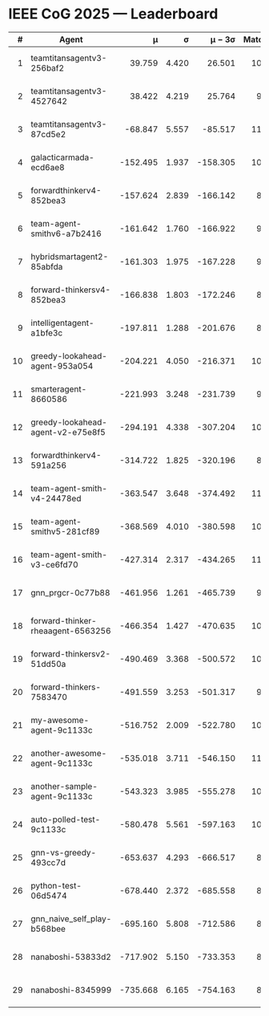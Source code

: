 # IEEE CoG 2025 — Leaderboard

| # | Agent | μ | σ | μ − 3σ | Matches | Updated |
|---:|---|---:|---:|---:|---:|---|
| 1 | teamtitansagentv3-256baf2 | 39.759 | 4.420 | 26.501 | 10760 | 2025-08-21 03:10 |
| 2 | teamtitansagentv3-4527642 | 38.422 | 4.219 | 25.764 | 9874 | 2025-08-21 03:10 |
| 3 | teamtitansagentv3-87cd5e2 | -68.847 | 5.557 | -85.517 | 11286 | 2025-08-21 03:10 |
| 4 | galacticarmada-ecd6ae8 | -152.495 | 1.937 | -158.305 | 10340 | 2025-08-21 03:10 |
| 5 | forwardthinkerv4-852bea3 | -157.624 | 2.839 | -166.142 | 8323 | 2025-08-21 03:10 |
| 6 | team-agent-smithv6-a7b2416 | -161.642 | 1.760 | -166.922 | 9960 | 2025-08-21 03:10 |
| 7 | hybridsmartagent2-85abfda | -161.303 | 1.975 | -167.228 | 9413 | 2025-08-21 03:10 |
| 8 | forward-thinkersv4-852bea3 | -166.838 | 1.803 | -172.246 | 8583 | 2025-08-21 03:10 |
| 9 | intelligentagent-a1bfe3c | -197.811 | 1.288 | -201.676 | 8714 | 2025-08-21 03:10 |
| 10 | greedy-lookahead-agent-953a054 | -204.221 | 4.050 | -216.371 | 10170 | 2025-08-21 03:10 |
| 11 | smarteragent-8660586 | -221.993 | 3.248 | -231.739 | 9231 | 2025-08-21 03:10 |
| 12 | greedy-lookahead-agent-v2-e75e8f5 | -294.191 | 4.338 | -307.204 | 10670 | 2025-08-21 03:10 |
| 13 | forwardthinkerv4-591a256 | -314.722 | 1.825 | -320.196 | 8984 | 2025-08-21 03:10 |
| 14 | team-agent-smith-v4-24478ed | -363.547 | 3.648 | -374.492 | 11222 | 2025-08-21 03:10 |
| 15 | team-agent-smithv5-281cf89 | -368.569 | 4.010 | -380.598 | 10960 | 2025-08-21 03:10 |
| 16 | team-agent-smith-v3-ce6fd70 | -427.314 | 2.317 | -434.265 | 11682 | 2025-08-21 03:10 |
| 17 | gnn_prgcr-0c77b88 | -461.956 | 1.261 | -465.739 | 9470 | 2025-08-21 03:10 |
| 18 | forward-thinker-rheaagent-6563256 | -466.354 | 1.427 | -470.635 | 10162 | 2025-08-21 03:10 |
| 19 | forward-thinkersv2-51dd50a | -490.469 | 3.368 | -500.572 | 10742 | 2025-08-21 03:10 |
| 20 | forward-thinkers-7583470 | -491.559 | 3.253 | -501.317 | 9820 | 2025-08-21 03:10 |
| 21 | my-awesome-agent-9c1133c | -516.752 | 2.009 | -522.780 | 10800 | 2025-08-21 03:10 |
| 22 | another-awesome-agent-9c1133c | -535.018 | 3.711 | -546.150 | 11140 | 2025-08-21 03:10 |
| 23 | another-sample-agent-9c1133c | -543.323 | 3.985 | -555.278 | 10380 | 2025-08-21 03:10 |
| 24 | auto-polled-test-9c1133c | -580.478 | 5.561 | -597.163 | 10000 | 2025-08-21 03:10 |
| 25 | gnn-vs-greedy-493cc7d | -653.637 | 4.293 | -666.517 | 8460 | 2025-08-21 03:10 |
| 26 | python-test-06d5474 | -678.440 | 2.372 | -685.558 | 8730 | 2025-08-21 03:10 |
| 27 | gnn_naive_self_play-b568bee | -695.160 | 5.808 | -712.586 | 8760 | 2025-08-21 03:10 |
| 28 | nanaboshi-53833d2 | -717.902 | 5.150 | -733.353 | 8250 | 2025-08-21 03:10 |
| 29 | nanaboshi-8345999 | -735.668 | 6.165 | -754.163 | 8810 | 2025-08-21 03:10 |
